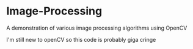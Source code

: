 # Image-Processing
A demonstration of various image processing algorithms using OpenCV

I'm still new to openCV so this code is probably giga cringe

